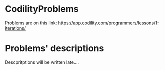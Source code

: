 # CodilityProblems
Problems are on this link: https://app.codility.com/programmers/lessons/1-iterations/
# Problems' descriptions
Descpritptions will be written late....
